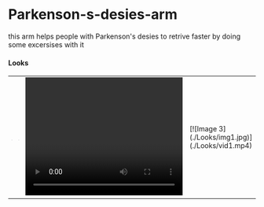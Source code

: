# Parkenson-s-desies-arm
this arm helps people with Parkenson's desies to retrive faster by doing some excersises with it 

#### Looks

<table>
  <tr>
      <td><img src="./Looks/img1.jpg" alt="Image 1"></td>
      <td><img src="./Looks/img1.jpg" alt="Image 2"></td>
    <td><video width="320" height="240" controls>
        <source src="./Looks/vid1.mp4" type="video/mp4">
        Your browser does not support the video tag.
      </video></td>
      <td>[![Image 3](./Looks/img1.jpg)](./Looks/vid1.mp4)</td>
  </tr>
</table>
